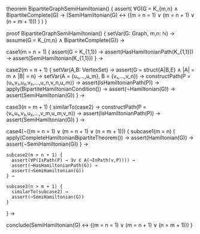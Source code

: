 theorem BipartiteGraphSemiHamiltonian() {
  assert(
    ∀G(G = K_{m,n} ∧ BipartiteComplete(G) →
      (SemiHamiltonian(G) ↔ ((m = n = 1) ∨ (m = n + 1) ∨ (n = m + 1)))
    )
  )
}

proof BipartiteGraphSemiHamiltonian() {
  setVar(G: Graph, m,n: ℕ) →
  assume(G = K_{m,n} ∧ BipartiteComplete(G)) →
  
  case1(m = n = 1) {
    assert(G = K_{1,1}) →
    assert(HasHamiltonianPath(K_{1,1})) →
    assert(SemiHamiltonian(K_{1,1}))
  } →

  case2(m = n + 1) {
    setVar(A,B: VertexSet) →
    assert(G = struct{A|B,E} ∧ |A| = m ∧ |B| = n) →
    setVar(A = {u₁,...,u_m}, B = {v₁,...,v_n}) →
    constructPath(P = ⟨u₁,v₁,u₂,v₂,...,u_n,v_n,u_m⟩) →
    assert(IsHamiltonianPath(P)) →
    apply(BipartiteHamiltonianCondition()) →
    assert(¬Hamiltonian(G)) →
    assert(SemiHamiltonian(G))
  } →

  case3(n = m + 1) {
    similarTo(case2) →
    constructPath(P = ⟨v₁,u₁,v₂,u₂,...,v_m,u_m,v_n⟩) →
    assert(IsHamiltonianPath(P)) →
    assert(SemiHamiltonian(G))
  } →

  case4(¬((m = n = 1) ∨ (m = n + 1) ∨ (n = m + 1))) {
    subcase1(m = n) {
      apply(CompleteHamiltonianBipartiteTheorem()) →
      assert(Hamiltonian(G)) →
      assert(¬SemiHamiltonian(G))
    } →
    
    subcase2(m > n + 1) {
      assert(∀P(IsPath(P) → ∃v ∈ A(¬InPath(v,P)))) →
      assert(¬HasHamiltonianPath(G)) →
      assert(¬SemiHamiltonian(G))
    } →
    
    subcase3(n > m + 1) {
      similarTo(subcase2) →
      assert(¬SemiHamiltonian(G))
    }
  } →
  
  conclude(SemiHamiltonian(G) ↔ ((m = n = 1) ∨ (m = n + 1) ∨ (n = m + 1)))
}
